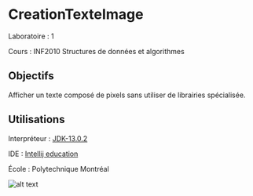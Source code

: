 # CreationTexteImage
Laboratoire : 1 

Cours : INF2010 Structures de données et algorithmes



## Objectifs
Afficher un texte composé de pixels sans utiliser de librairies spécialisée.

## Utilisations
Interpréteur : [JDK-13.0.2](https://www.oracle.com/java/technologies/javase-jdk13-downloads.html)

IDE : [Intellij education](https://www.jetbrains.com/fr-fr/idea/download/#section=windows)

École : Polytechnique Montréal

![alt text](https://github.com/TritzA/CreationTexteImage/blob/master/image.jpg)
